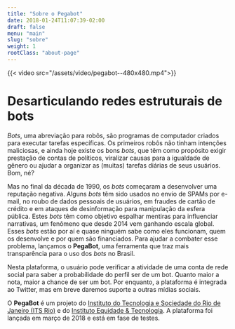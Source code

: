 ```yaml
---
title: "Sobre o Pegabot"
date: 2018-01-24T11:07:39-02:00
draft: false
menu: "main"
slug: "sobre"
weight: 1
rootClass: "about-page"
---
```

{{< video src="/assets/video/pegabot--480x480.mp4">}}

# Desarticulando redes estruturais de bots

_Bots_, uma abreviação para robôs, são programas de computador criados para executar tarefas específicas. Os primeiros robôs não tinham intenções maliciosas, e ainda hoje existe os bons _bots_, que têm como propósito exigir prestação de contas de políticos, viralizar causas para a igualdade de gênero ou ajudar a organizar as (muitas) tarefas diárias de seus usuários. Bom, né?

Mas no final da década de 1990, os _bots_ começaram a desenvolver uma reputação negativa. Alguns _bots_ têm sido usados no envio de SPAMs por e-mail, no roubo de dados pessoais de usuários, em fraudes de cartão de crédito e em ataques de desinformação para manipulação da esfera pública. Estes _bots_ têm como objetivo espalhar mentiras para influenciar narrativas, um fenômeno que desde 2014 vem ganhando escala global. Esses _bots_ estão por aí e quase ninguém sabe como eles funcionam, quem os desenvolve e por quem são financiados. Para ajudar a combater esse problema, lançamos o **PegaBot**, uma ferramenta que traz mais transparência para o uso dos _bots_ no Brasil.

Nesta plataforma, o usuário pode verificar a atividade de uma conta de rede social para saber a probabilidade do perfil ser de um bot. Quanto maior a nota, maior a chance de ser um bot. Por enquanto, a plataforma é integrada ao Twitter, mas em breve daremos suporte a outras mídias sociais.

O **PegaBot** é um projeto do [Instituto do Tecnologia e Sociedade do Rio de Janeiro (ITS Rio)](https://itsrio.org/) e do [Instituto Equidade &amp; Tecnologia](http://tecnologiaequidade.org.br/). A plataforma foi lançada em março de 2018 e está em fase de testes.
